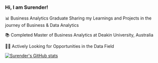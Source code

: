 ### Hi, I am Surender!

📊 Business Analytics Graduate Sharing my Learnings and Projects in the journey of Business & Data Analytics

📚 Completed Master of Business Analytics at Deakin University, Australia

👨‍💻 Actively Looking for Opportunities in the Data Field

[![Surender's GitHub stats](https://github-readme-stats.vercel.app/api?username=Surender07&theme=radical&hide=stars,prs,contribs&show_icons=true)](https://github.com/Surender07/github-readme-stats)
